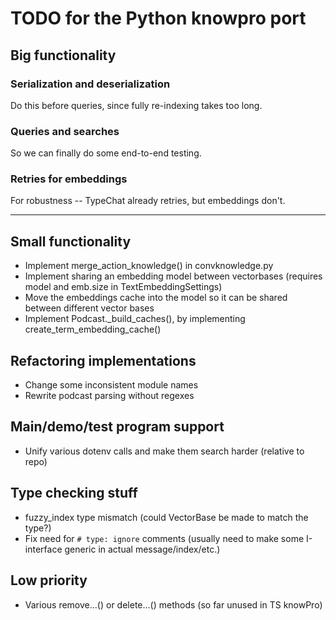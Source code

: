 # TODO for the Python knowpro port

## Big functionality

### Serialization and deserialization

Do this before queries, since fully re-indexing takes too long.

### Queries and searches

So we can finally do some end-to-end testing.

### Retries for embeddings

For robustness -- TypeChat already retries, but embeddings don't.

---

## Small functionality

- Implement merge_action_knowledge() in convknowledge.py
- Implement sharing an embedding model between vectorbases (requires model and emb.size in TextEmbeddingSettings)
- Move the embeddings cache into the model so it can be shared between different vector bases
- Implement Podcast._build_caches(), by implementing create_term_embedding_cache()

## Refactoring implementations

- Change some inconsistent module names
- Rewrite podcast parsing without regexes

## Main/demo/test program support

- Unify various dotenv calls and make them search harder (relative to repo)

## Type checking stuff

- fuzzy_index type mismatch (could VectorBase be made to match the type?)
- Fix need for `# type: ignore` comments (usually need to make some I-interface generic in actual message/index/etc.)

## Low priority

- Various remove...() or delete...() methods (so far unused in TS knowPro)
